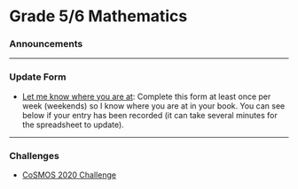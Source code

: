 # Grade 5/6 Mathematics

### Announcements



---

### Update Form
* <a href="https://forms.gle/LrQWPSKpQmqXgZSf7"> Let me know where you are at</a>: Complete this form at least once per week (weekends) so I know where you are at in your book. You can see below if your entry has been recorded (it can take several minutes for the spreadsheet to update). 

---

### Challenges
* <a href="https://vincentchan02.wixsite.com/cosmospuzzle"> CoSMOS 2020 Challenge</a> 
